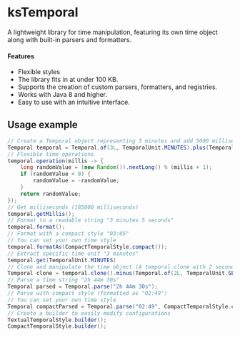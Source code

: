 # ksTemporal

A lightweight library for time manipulation, featuring its own time object along with built-in parsers and formatters.

#### Features
* Flexible styles
* The library fits in at under 100 KB.
* Supports the creation of custom parsers, formatters, and registries.
* Works with Java 8 and higher.
* Easy to use with an intuitive interface.

## Usage example
```java
// Create a Temporal object representing 3 minutes and add 5000 milliseconds to it
Temporal temporal = Temporal.of(3L, TemporalUnit.MINUTES).plus(Temporal.of(5000L));
// Flexible time operations
temporal.operation(millis -> {
    long randomValue = (new Random()).nextLong() % (millis + 1);
    if (randomValue < 0) {
        randomValue = -randomValue;
    }
    return randomValue;
});
// Get milliseconds (185000 milliseconds)
temporal.getMillis();
// Format to a readable string "3 minutes 5 seconds"
temporal.format();
// Format with a compact style "03:05"
// You can set your own time style
temporal.formatAs(CompactTemporalStyle.compact());
// Extract specific time unit "3 minutes"
temporal.get(TemporalUnit.MINUTES)
// Clone and manipulate the time object (A temporal clone with 2 seconds subtracted)
Temporal clone = temporal.clone().minus(Temporal.of(2L, TemporalUnit.SECONDS));
// Parse a time string "2h 44m 30s"
Temporal parsed = Temporal.parse("2h 44m 30s");
// Parse with compact style (formatted as "02:49")
// You can set your own time style
Temporal compactParsed = Temporal.parse("02:49", CompactTemporalStyle.compact());
// Create a builder to easily modify configurations
TextualTemporalStyle.builder();
CompactTemporalStyle.builder();
```
